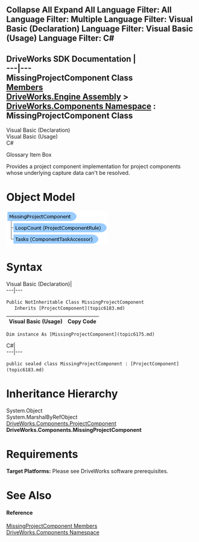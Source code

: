 Collapse All Expand All Language Filter: All  Language Filter: Multiple  Language Filter: Visual Basic (Declaration) Language Filter: Visual Basic (Usage) Language Filter: C#  
---  
DriveWorks SDK Documentation  |   
---|---  
MissingProjectComponent Class   
[Members](topic6176.md)   
[DriveWorks.Engine Assembly](topic2156.md) > [DriveWorks.Components Namespace](topic6089.md) : MissingProjectComponent Class  
---  
  
Visual Basic (Declaration)    
Visual Basic (Usage)    
C# 

Glossary Item Box

Provides a project component implementation for project components whose underlying capture data can't be resolved. 

# Object Model

![](dotnetdiagramimages/image318.png)

# Syntax

Visual Basic (Declaration)|   
---|---  
      
    
    Public NotInheritable Class MissingProjectComponent 
       Inherits [ProjectComponent](topic6183.md)  
  
Visual Basic (Usage)| Copy Code  
---|---  
      
    
    Dim instance As [MissingProjectComponent](topic6175.md)  
  
C#|   
---|---  
      
    
    public sealed class MissingProjectComponent : [ProjectComponent](topic6183.md)   
  
# Inheritance Hierarchy

System.Object  
System.MarshalByRefObject  
[DriveWorks.Components.ProjectComponent](topic6183.md)  
**DriveWorks.Components.MissingProjectComponent**  


# Requirements

**Target Platforms:** Please see DriveWorks software prerequisites.

# See Also

#### Reference

[MissingProjectComponent Members](topic6176.md)   
[DriveWorks.Components Namespace](topic6089.md)


